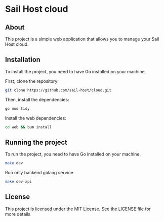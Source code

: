 # Sail Host cloud

## About

This project is a simple web application that allows you to manage your Sail Host cloud.

## Installation

To install the project, you need to have Go installed on your machine.

First, clone the repository:
```bash
git clone https://github.com/sail-host/cloud.git
```

Then, install the dependencies:
```bash
go mod tidy
```

Install the web dependencies:
```bash
cd web && bun install
```

## Running the project

To run the project, you need to have Go installed on your machine.
```bash
make dev
```

Run only backend golang service:
```bash
make dev-api
```

## License

This project is licensed under the MIT License. See the LICENSE file for more details.